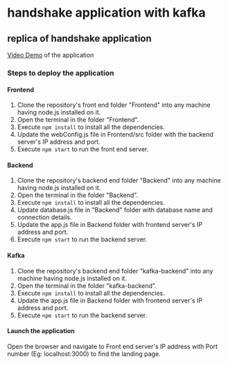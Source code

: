 # handshake application with kafka
## replica of handshake application 
[Video Demo](https://www.youtube.com/watch?v=FOs54Kw5_JM&t=9s) of the application
### Steps to deploy the application
#### Frontend
1. Clone the repository's front end folder "Frontend" into any machine having node.js installed on it.
2. Open the terminal in the folder "Frontend".
3. Execute `npm install` to install all the dependencies.
4. Update the webConfig.js file in Frontend/src folder with the backend server's IP address and port.
5. Execute `npm start` to run the front end server.
#### Backend
1. Clone the repository's backend end folder "Backend" into any machine having node.js installed on it.
2. Open the terminal in the folder "Backend".
3. Execute `npm install` to install all the dependencies.
4. Update database.js file in "Backend" folder with database name and connection details.
5. Update the app.js file in Backend folder with frontend server's IP address and port.
6. Execute `npm start` to run the backend server.
#### Kafka
1. Clone the repository's backend end folder "kafka-backend" into any machine having node.js installed on it.
2. Open the terminal in the folder "kafka-backend".
3. Execute `npm install` to install all the dependencies. 
4. Update the app.js file in Backend folder with frontend server's IP address and port.
5. Execute `npm start` to run the backend server.
#### Launch the application
Open the browser and navigate to Front end server's IP address with Port number (Eg: localhost:3000) to find the landing page.


